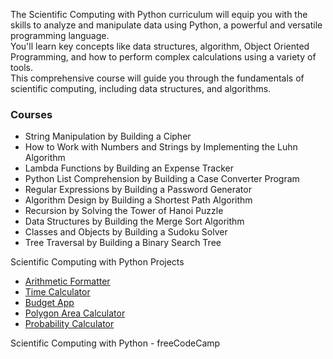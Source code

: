 The Scientific Computing with Python curriculum will equip you with the skills to analyze and manipulate data using Python, a powerful and versatile programming language.<br> You'll learn key concepts like data structures, algorithm, Object Oriented Programming, and how to perform complex calculations using a variety of tools.<br>
This comprehensive course will guide you through the fundamentals of scientific computing, including data structures, and algorithms.

<h3>Courses</h3>
<ul>
<li>String Manipulation by Building a Cipher
<li>How to Work with Numbers and Strings by Implementing the Luhn Algorithm
<li>Lambda Functions by Building an Expense Tracker
<li>Python List Comprehension by Building a Case Converter Program
<li>Regular Expressions by Building a Password Generator
<li>Algorithm Design by Building a Shortest Path Algorithm
<li>Recursion by Solving the Tower of Hanoi Puzzle
<li>Data Structures by Building the Merge Sort Algorithm
<li>Classes and Objects by Building a Sudoku Solver
<li>Tree Traversal by Building a Binary Search Tree
</ul>
Scientific Computing with Python Projects
<ul>
<li><a href="https://github.com/lajuman/Scientific-Computing-with-Python/tree/main/Arithmetic%20Formatter">Arithmetic Formatter</a>
<li><a href="https://github.com/lajuman/Scientific-Computing-with-Python/tree/main/Time%20Calculator">Time Calculator</a>
<li><a href="https://github.com/lajuman/Scientific-Computing-with-Python/tree/main/Budget%20App">Budget App</a>
<li><a href="https://github.com/lajuman/Scientific-Computing-with-Python/tree/main/Polygon%20Area%20Calculator">Polygon Area Calculator</a>
<li><a href="">Probability Calculator</a>
</ul>

Scientific Computing with Python - freeCodeCamp
